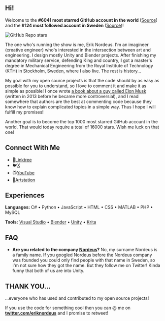 ## Hi!

Welcome to the **#6041 most starred GitHub account in the world** ([Source](https://gitstar-ranking.com/Habrador)) and the **#124 most followed account in Sweden** ([Source](https://github.com/gayanvoice/top-github-users/blob/main/markdown/followers/sweden.md))!

<!--![GitHub Repo stars](https://www.habrador.com/GitHubData/test.svg)-->

<!--![GitHub Repo stars](https://img.shields.io/github/stars/Habrador?style=for-the-badge)-->

![GitHub Repo stars](https://img.shields.io/badge/dynamic/json?logo=github&label=GitHub%20Stars&style=for-the-badge&query=%24.stars&url=https://api.github-star-counter.workers.dev/user/Habrador)

The one who's running the show is me, Erik Nordeus. I'm an imagineer (creative engineer) who's interested in the intersection between art and engineering. I design mostly Unity and Blender projects. After finishing my mandatory military service, defending King and country, I got a master's degree in Mechanical Engineering from the Royal Institute of Technology (KTH) in Stockholm, Sweden, where I also live. The rest is history... 

My goal with my open source projects is that the code should by as easy as possible for you to understand, so I love to comment it and make it as simple as possible! I once wrote [a book about a guy called Elon Musk](https://www.habrador.com/p/elonmuskbook/) (written in 2013 before he became more controversial), and I read somewhere that authors are the best at commenting code because they know how to explain complicated topics in a simple way. Thus I hope I will fulfill my promises!

Another goal is to become the top 1000 most starred GitHub account in the world. That would today require a total of 16000 stars. Wish me luck on that one! 


## Connect With Me

* 🌳[Linktree](https://linktr.ee/eriknordeus)
* 🐦[X](https://x.com/eriknordeus)
* 📺[YouTube](https://www.youtube.com/@eriknordeus)
* 🎨[Artstation](https://www.artstation.com/eriknordeus)


## Experiences

**Languages:** C# • Python • JavaScript • HTML • CSS • MATLAB • PHP • MySQL

**Tools:** [Visual Studio](https://visualstudio.microsoft.com/) • [Blender](https://www.blender.org/) • [Unity](https://unity.com/) • [Krita](https://krita.org/)  


## FAQ

* **Are you related to the company [Nordeus](https://nordeus.com/)?** No, my surname Nordeus is a family name. If you googled Nordeus before the Nordeus company was founded you could only find people with that name in Sweden, so I'm not sure how they got the name. But they follow me on Twitter! Kinda funny that both of us are into Unity.


## THANK YOU... 

...everyone who has used and contributed to my open source projects! 

If you use the code for something cool then you can @ me on **[twitter.com/eriknordeus](https://twitter.com/eriknordeus)** and I promise to retweet! 
